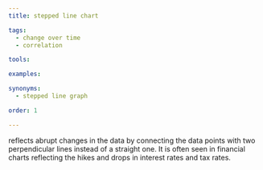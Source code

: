 ```yaml
---
title: stepped line chart

tags:
  - change over time
  - correlation

tools:

examples:

synonyms:
  - stepped line graph

order: 1

---
```


reflects abrupt changes in the data by connecting the data points with two perpendicular lines instead of a straight one. It is often seen in financial charts reflecting the hikes and drops in interest rates and tax rates.

<!--more-->
